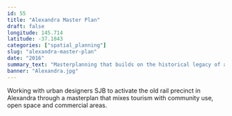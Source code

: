 ```yaml
---
id: 55
title: "Alexandra Master Plan"
draft: false
longitude: 145.714
latitude: -37.1843
categories: ["spatial_planning"]
slug: "alexandra-master-plan"
date: "2016"
summary_text: "Masterplanning that builds on the historical legacy of a beautiful historical railway precinct"
banner: "Alexandra.jpg"
---
```


Working with urban designers SJB&nbsp;to activate the old rail precinct in Alexandra through a masterplan that mixes tourism with community use, open space and commercial areas.&nbsp;
